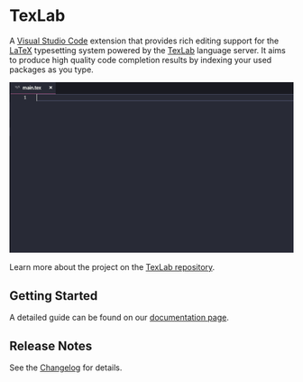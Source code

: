 # TexLab

A [Visual Studio Code](https://code.visualstudio.com) extension that provides rich editing support for the
[LaTeX](https://www.latex-project.org) typesetting system powered by the [TexLab](https://github.com/latex-lsp/texlab) language server.
It aims to produce high quality code completion results by indexing your used packages as you type.

![Demo](images/demo.gif)

Learn more about the project on the [TexLab repository](https://github.com/latex-lsp/texlab).

## Getting Started

A detailed guide can be found on our [documentation page](https://github.com/latex-lsp/texlab).

## Release Notes

See the [Changelog](CHANGELOG.md) for details.
